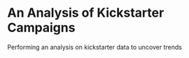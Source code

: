 # An Analysis of Kickstarter Campaigns
Performing an analysis on kickstarter data to uncover trends
